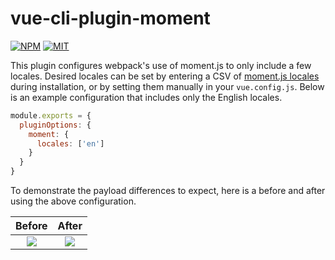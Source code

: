 # vue-cli-plugin-moment

[![NPM](https://img.shields.io/npm/v/vue-cli-plugin-moment.svg)](https://www.npmjs.com/package/vue-cli-plugin-moment)
[![MIT](https://img.shields.io/badge/license-MIT-blue.svg)](https://github.com/scottbedard/vue-cli-plugin-moment/blob/master/LICENSE)

This plugin configures webpack's use of moment.js to only include a few locales. Desired locales can be set by entering a CSV of [moment.js locales](https://github.com/moment/moment/tree/develop/locale) during installation, or by setting them manually in your `vue.config.js`. Below is an example configuration that includes only the English locales.

```js
module.exports = {
  pluginOptions: {
    moment: {
      locales: ['en']
    }
  }
}
```
To demonstrate the payload differences to expect, here is a before and after using the above configuration.

| Before | After |
| :----: |:-----:|
| <img src="https://user-images.githubusercontent.com/7980426/45407902-9da6dd00-b61f-11e8-8c7e-062915d3f23b.png" /> | <img src="https://user-images.githubusercontent.com/7980426/45407903-9da6dd00-b61f-11e8-9c62-8169542c2753.png" /> |
